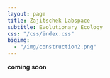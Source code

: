 ```yaml
---
layout: page
title: Zajitschek Labspace
subtitle: Evolutionary Ecology
css: "/css/index.css"
bigimg:
  - "/img/construction2.png" 
---
```



 **coming soon**
